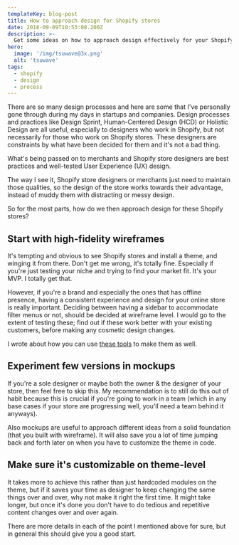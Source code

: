 ```yaml
---
templateKey: blog-post
title: How to approach design for Shopify stores
date: 2018-09-09T10:53:08.200Z
description: >-
  Get some ideas on how to approach design effectively for your Shopify stores.
hero: 
  image: '/img/tsuwave@3x.png'
  alt: 'tsuwave'
tags:
  - shopify
  - design
  - process
---
```

There are so many design processes and here are some that I've personally gone through during my days in startups and companies. Design processes and practices like Design Sprint, Human-Centered Design (HCD) or Holistic Design are all useful, especially to designers who work in Shopify, but not necessarily for those who work on Shopify stores. These designers are constraints by what have been decided for them and it's not a bad thing. 

What's being passed on to merchants and Shopify store designers are best practices and well-tested User Experience (UX) design. 

The way I see it, Shopify store designers or merchants just need to maintain those qualities, so the design of the store works towards their advantage, instead of muddy them with distracting or messy design.

So for the most parts, how do we then approach design for these Shopify stores?

## Start with high-fidelity wireframes

It's tempting and obvious to see Shopify stores and install a theme, and winging it from there. Don't get me wrong, it's totally fine. Especially if you're just testing your niche and trying to find your market fit. It's your MVP. I totally get that. 

However, if you're a brand and especially the ones that has offline presence, having a consistent experience and design for your online store is really important. Deciding between having a sidebar to accommodate filter menus or not, should be decided at wireframe level. I would go to the extent of testing these; find out if these work better with your existing customers, before making any cosmetic design changes. 

I wrote about how you can use [these tools](/blog/design-tools-for-in-house-shopify-store-designers/) to make them as well.

## Experiment few versions in mockups

If you're a sole designer or maybe both the owner & the designer of your store, then feel free to skip this. My recommendation is to still do this out of habit because this is crucial if you're going to work in a team (which in any base cases if your store are progressing well, you'll need a team behind it anyways).

Also mockups are useful to approach different ideas from a solid foundation (that you built with wireframe). It will also save you a lot of time jumping back and forth later on when you have to customize the theme in code. 

## Make sure it's customizable on theme-level

It takes more to achieve this rather than just hardcoded modules on the theme, but if it saves your time as designer to keep changing the same things over and over, why not make it right the first time. It might take longer, but once it's done you don't have to do tedious and repetitive content changes over and over again.

There are more details in each of the point I mentioned above for sure, but in general this should give you a good start.
